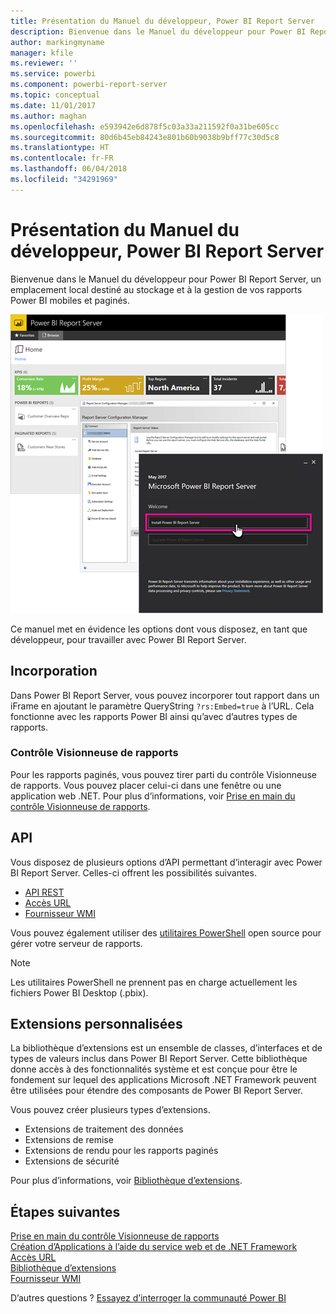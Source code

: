 ```yaml
---
title: Présentation du Manuel du développeur, Power BI Report Server
description: Bienvenue dans le Manuel du développeur pour Power BI Report Server, un emplacement local destiné au stockage et à la gestion de vos rapports Power BI mobiles et paginés.
author: markingmyname
manager: kfile
ms.reviewer: ''
ms.service: powerbi
ms.component: powerbi-report-server
ms.topic: conceptual
ms.date: 11/01/2017
ms.author: maghan
ms.openlocfilehash: e593942e6d878f5c03a33a211592f0a31be605cc
ms.sourcegitcommit: 80d6b45eb84243e801b60b9038b9bff77c30d5c8
ms.translationtype: HT
ms.contentlocale: fr-FR
ms.lasthandoff: 06/04/2018
ms.locfileid: "34291969"
---
```

# <a name="developer-handbook-overview-power-bi-report-server"></a>Présentation du Manuel du développeur, Power BI Report Server
Bienvenue dans le Manuel du développeur pour Power BI Report Server, un emplacement local destiné au stockage et à la gestion de vos rapports Power BI mobiles et paginés.

![](media/developer-handbook-overview/admin-handbook.png)

Ce manuel met en évidence les options dont vous disposez, en tant que développeur, pour travailler avec Power BI Report Server.

## <a name="embedding"></a>Incorporation
Dans Power BI Report Server, vous pouvez incorporer tout rapport dans un iFrame en ajoutant le paramètre QueryString `?rs:Embed=true` à l’URL. Cela fonctionne avec les rapports Power BI ainsi qu’avec d’autres types de rapports.

### <a name="report-viewer-control"></a>Contrôle Visionneuse de rapports
Pour les rapports paginés, vous pouvez tirer parti du contrôle Visionneuse de rapports. Vous pouvez placer celui-ci dans une fenêtre ou une application web .NET. Pour plus d’informations, voir [Prise en main du contrôle Visionneuse de rapports](https://docs.microsoft.com/sql/reporting-services/application-integration/integrating-reporting-services-using-reportviewer-controls-get-started).

## <a name="apis"></a>API
Vous disposez de plusieurs options d’API permettant d’interagir avec Power BI Report Server. Celles-ci offrent les possibilités suivantes.

* [API REST](rest-api.md)
* [Accès URL](https://docs.microsoft.com/sql/reporting-services/url-access-ssrs)
* [Fournisseur WMI](https://docs.microsoft.com/sql/reporting-services/wmi-provider-library-reference/reporting-services-wmi-provider-library-reference-ssrs)

Vous pouvez également utiliser des [utilitaires PowerShell](https://github.com/Microsoft/ReportingServicesTools) open source pour gérer votre serveur de rapports.

> [!NOTE]
> Les utilitaires PowerShell ne prennent pas en charge actuellement les fichiers Power BI Desktop (.pbix).
> 
> 

## <a name="custom-extensions"></a>Extensions personnalisées
La bibliothèque d’extensions est un ensemble de classes, d’interfaces et de types de valeurs inclus dans Power BI Report Server. Cette bibliothèque donne accès à des fonctionnalités système et est conçue pour être le fondement sur lequel des applications Microsoft .NET Framework peuvent être utilisées pour étendre des composants de Power BI Report Server.

Vous pouvez créer plusieurs types d’extensions.

* Extensions de traitement des données
* Extensions de remise
* Extensions de rendu pour les rapports paginés
* Extensions de sécurité

Pour plus d’informations, voir [Bibliothèque d’extensions](https://docs.microsoft.com/sql/reporting-services/extensions/reporting-services-extension-library).

## <a name="next-steps"></a>Étapes suivantes
[Prise en main du contrôle Visionneuse de rapports](https://docs.microsoft.com/sql/reporting-services/application-integration/integrating-reporting-services-using-reportviewer-controls-get-started)  
[Création d’Applications à l’aide du service web et de .NET Framework](https://docs.microsoft.com/sql/reporting-services/report-server-web-service/net-framework/building-applications-using-the-web-service-and-the-net-framework)  
[Accès URL](https://docs.microsoft.com/sql/reporting-services/url-access-ssrs)  
[Bibliothèque d’extensions](https://docs.microsoft.com/sql/reporting-services/extensions/reporting-services-extension-library)  
[Fournisseur WMI](https://docs.microsoft.com/sql/reporting-services/wmi-provider-library-reference/reporting-services-wmi-provider-library-reference-ssrs)

D’autres questions ? [Essayez d’interroger la communauté Power BI](https://community.powerbi.com/)

